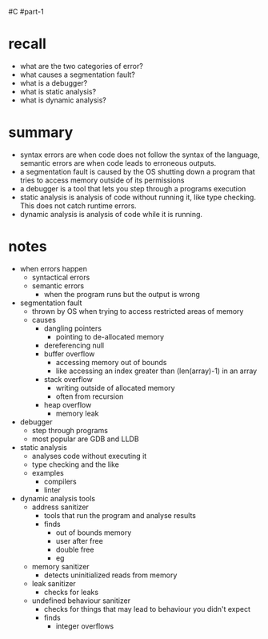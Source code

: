#C #part-1 

# recall

- what are the two categories of error?
- what causes a segmentation fault?
- what is a debugger?
- what is static analysis?
- what is dynamic analysis?

# summary

- syntax errors are when code does not follow the syntax of the language, semantic errors are when code leads to erroneous outputs.
- a segmentation fault is caused by the OS shutting down a program that tries to access memory outside of its permissions
- a debugger is a tool that lets you step through a programs execution
- static analysis is analysis of code without running it, like type checking. This does not catch runtime errors.
- dynamic analysis is analysis of code while it is running. 
# notes

- when errors happen
	- syntactical errors
	- semantic errors
		- when the program runs but the output is wrong
- segmentation fault
	- thrown by OS when trying to access restricted areas of memory
	- causes
		- dangling pointers
			- pointing to de-allocated memory
		- dereferencing null
		- buffer overflow
            - accessing memory out of bounds
            - like accessing an index greater than (len(array)-1) in an array
		- stack overflow
            - writing outside of allocated memory
            - often from recursion
		- heap overflow
            - memory leak
- debugger
    - step through programs
    - most popular are GDB and LLDB
- static analysis
    - analyses code without executing it
    - type checking and the like
    - examples
        - compilers
        - linter
- dynamic analysis tools
	- address sanitizer
	    - tools that run the program and analyse results
	    - finds
	        - out of bounds memory
	        - user after free
	        - double free 
	        - eg
    - memory sanitizer
	    - detects uninitialized reads from memory
	- leak sanitizer
		- checks for leaks
	- undefined behaviour sanitizer
		- checks for things that may lead to behaviour you didn't expect
		- finds
			- integer overflows
